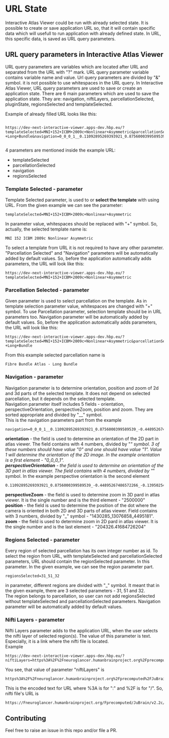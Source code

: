 
# URL State  


Interactive Atlas Viewer could be run with already selected state. It is possible to create or save application URL so, that it will contain specific data which will usefull to run application with already defined state. In URL, this specific data, is saved as URL query parameters.
  
## URL query parameters in Interactive Atlas Viewer  
 
  
URL query parameters are variables which are located after URL and separated from the URL with "?" mark. URL query parameter variable contains variable name and value. Url query parameters are divided by "&" symbol. it is not possible to use whitespaces in the URL query. In Interactive Atlas Viewer, URL query parameters are used to save or create an application state. There are 6 main parameters which are used to save the application state. They are: navigation, niftiLayers, parcellationSelected, pluginState, regionsSelected and templateSelected.  
  
Example of already filled URL looks like this:  
  
```  
  
https://dev-next-interactive-viewer.apps-dev.hbp.eu/?templateSelected=MNI+152+ICBM+2009c+Nonlinear+Asymmetric&parcellationSelected=Fibre+Bundle+Atlas+-+Long+Bundle&navigation=0_0_0_1__0.11092895269393921_0.8756000399589539_-0.44895267486572266_-0.13950254023075104__2500000__1430285_13076858_4495181__204326.41684726204&regionsSelected=31_51_32  
  
```  

4 parameters are mentioned inside the example URL:    

- templateSelected  
- parcellationSelected  
- navigation  
- regionsSelected  
    

### Template Selected - parameter  

Template Selected parameter, is used to or __select the template__ with using URL. From the given example we can see the parameter:  
  
```  
templateSelected=MNI+152+ICBM+2009c+Nonlinear+Asymmetric  
```  
  
In parameter value, whitespaces should be replaced with "+" symbol. So, actually, the selected template name is:  
  
```  
MNI 152 ICBM 2009c Nonlinear Asymmetric  
```  

To select a template from URL it is not required to have any other parameter. "Parcellation Selected" and "Navigation" parameters will be automatically added by default values. So, before the application automatically adds parameters, the URL will look like this:  
  
```  
https://dev-next-interactive-viewer.apps-dev.hbp.eu/?templateSelected=MNI+152+ICBM+2009c+Nonlinear+Asymmetric  
```  
  
### Parcellation Selected - parameter  

Given parameter is used to select parcellation on the template. As in template selection parameter value, whitespaces are changed with "+" symbol. To use Parcellation parameter, selection template should be in URL parameters too. Navigation parameter will be automatically added by default values. So, before the application automatically adds parameters, the URL will look like this:  
  
```  
https://dev-next-interactive-viewer.apps-dev.hbp.eu/?templateSelected=MNI+152+ICBM+2009c+Nonlinear+Asymmetric&parcellationSelected=Fibre+Bundle+Atlas+-+Long+Bundle  
```  
  
From this example selected parcellation name is  
  

```  
Fibre Bundle Atlas - Long Bundle  
```  
  
### Navigation - parameter  
  
Navigation parameter is to determine orientation, position and zoom of 2d and 3d parts of the selected template. It does not depend on selected parcellation, but it depends on the selected template.  
Navigation parameter itself includes 5 fields - orientation, perspectiveOrientation, perspectiveZoom, position and zoom. They are sorted appropriate and divided by "__" symbol.  
This is the navigation parameters part from the example  
  
```  
navigation=0_0_0_1__0.11092895269393921_0.8756000399589539_-0.44895267486572266_-0.13950254023075104__2500000__1430285_13076858_4495181__204326.41684726204  
```  
  
**orientation** - the field is used to determine an orientation of the 2D part in atlas viewer. The field contains with 4 numbers, divided by "_" symbol. 3 of these numbers should have value "0" and one should have value "1". Value 1 will determine the orientation of the 2D image. In the example orientation is a first element - "0_0_0_1".  
**perspectiveOrientation** - the field is used to determine an orientation of the 3D part in atlas viewer. The field contains with 4 numbers, divided by "_" symbol. In the example perspective orientation is the second element  
  
```  
0.11092895269393921_0.8756000399589539_-0.44895267486572266_-0.13950254023075104"  
```  
  
**perspectiveZoom** - the field is used to determine zoom in 3D pard in atlas viewer. It is the single number and is the third element - "2500000"  
**position** - the field is used to determine the position of the dot where the camera is oriented in both 2D and 3D parts of atlas viewer. Field contains with 3 numbers, divided by "_" symbol - "1430285_13076858_4495181".  
**zoom** - the field is used to determine zoom in 2D pard in atlas viewer. It is the single number and is the last element - "204326.41684726204"  
    

### Regions Selected - parameter  
  
Every region of selected parcellation has its own integer number as id. To select the region from URL, with templateSelected and parcellationSelected parameters, URL should contain the regionSelected parameter. In this parameter. In the given example, we can see the region parameter part.  
  
```  
regionsSelected=31_51_32  
``` 

in parameter, different regions are divided with "_" symbol. It meant that in the given example, there are 3 selected parameters - 31, 51 and 32.  
The region belongs to parcellation, so user can not add regionsSelected without templateSelected and parcellationSelected parameters. Navigation parameter will be automatically added by default values.  
  
### Nifti Layers - parameter  

Nifti Layers parameter adds to the application URL, when the user selects the nifti layer of selected region(s). The value of this parameter is text. Especially, it is a link where the nifti file is located.  
Example  

```  
https://dev-next-interactive-viewer.apps-dev.hbp.eu/?niftiLayers=https%3A%2F%2Fneuroglancer.humanbrainproject.org%2Fprecomputed%2FJuBrain%2Fv2.2c%2FPMaps%2FIPL_PF.nii&templateSelected=MNI+Colin+27&parcellationSelected=JuBrain+Cytoarchitectonic+Atlas  
```  

You see, that value of parameter "niftiLayers" is  

```  
https%3A%2F%2Fneuroglancer.humanbrainproject.org%2Fprecomputed%2FJuBrain%2Fv2.2c%2FPMaps%2FIPL_PF.nii  
```  

This is the encoded text for URL where %3A is for ":" and %2F is for "/". So, nifti file's URL is  

```  
https://Fneuroglancer.humanbrainproject.org/Fprecomputed/JuBrain/v2.2c/PMaps/IPL_PF.nii  
```  
  
## Contributing  
  
Feel free to raise an issue in this repo and/or file a PR.

